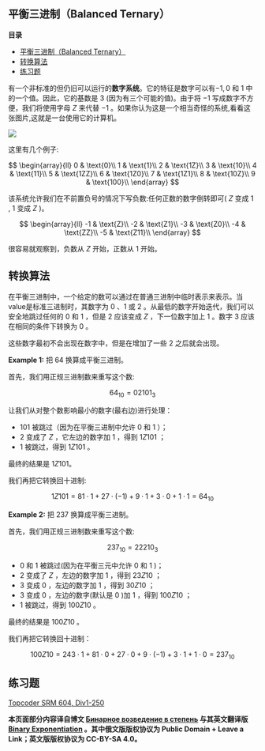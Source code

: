 ## 平衡三进制（Balanced Ternary）

**目录**

- [平衡三进制（Balanced Ternary）](#平衡三进制balanced-ternary)
- [转换算法](#转换算法)
- [练习题](#练习题)

有一个非标准的但仍旧可以运行的**数字系统**。它的特征是数字可以有$-1,0$ 和 $1$ 中的一个值。因此，它的基数是 $3$ (因为有三个可能的值)。由于将 $-1$ 写成数字不方便，我们将使用字母 $Z$ 来代替 $-1$ 。如果你认为这是一个相当奇怪的系统,看看这张图片,这就是一台使用它的计算机。

![](./images/balanced-ternary1.jpg)

这里有几个例子:

$$
\begin{array}{ll}
0 & \text{0}\\
1 & \text{1}\\
2 & \text{1Z}\\
3 & \text{10}\\
4 & \text{11}\\
5 & \text{1ZZ}\\
6 & \text{1Z0}\\
7 & \text{1Z1}\\
8 & \text{10Z}\\
9 & \text{100}\\
\end{array}
$$

该系统允许我们在不前置负号的情况下写负数:任何正数的数字倒转即可( $Z$ 变成 $1$ , $1$ 变成 $Z$ )。

$$
\begin{array}{ll}
-1 & \text{Z}\\
-2 & \text{Z1}\\
-3 & \text{Z0}\\
-4 & \text{ZZ}\\
-5 & \text{Z11}\\
\end{array}
$$

很容易就观察到，负数从 $Z$ 开始，正数从 $1$ 开始。

## 转换算法

在平衡三进制中，一个给定的数可以通过在普通三进制中临时表示来表示。当value是标准三进制时，其数字为 $0$ 、$1$ 或 $2$ 。从最低的数字开始迭代，我们可以安全地跳过任何的 $0$ 和 $1$ ，但是 $2$ 应该变成 $Z$ ，下一位数字加上 $1$ 。数字 $3$ 应该在相同的条件下转换为 $0$ 。

这些数字最初不会出现在数字中，但是在增加了一些 $2$ 之后就会出现。

**Example 1:** 把 $64$ 换算成平衡三进制。

首先，我们用正规三进制数来重写这个数:

$$64_{10} = 02101_{3}$$

让我们从对整个数影响最小的数字(最右边)进行处理：

- $101$ 被跳过（因为在平衡三进制中允许 $0$ 和 $1$ ）；
- $2$ 变成了 $Z$ ，它左边的数字加 $1$ ，得到 $1Z101_{}$ ；
- $1$ 被跳过，得到 $1Z101_{}$ 。

最终的结果是 $1Z101$。

我们再把它转换回十进制:

$$1Z101 = 81 \cdot 1 + 27 \cdot (-1) + 9 \cdot 1 + 3 \cdot 0 + 1 \cdot 1 = 64_{10}
$$

**Example 2:**   把 $237$ 换算成平衡三进制。

首先，我们用正规三进制数来重写这个数:

$$237_{10} = 22210_{3}$$

- $0$ 和 $1$ 被跳过(因为在平衡三元中允许 $0$ 和 $1$ )；
- $2$ 变成了 $Z$ ，左边的数字加 $1$ ，得到 $23Z10$ ；
- $3$ 变成 $0$ ，左边的数字加 $1$ ，得到 $30Z10$ ；
- $3$ 变成 $0$ ，左边的数字(默认是 $0$ )加 $1$ ，得到 $100Z10$ ；
- $1$ 被跳过，得到 $100Z10_{}$ 。

最终的结果是 $100Z10$ 。

我们再把它转换回十进制：

$$100Z10 = 243 \cdot 1 + 81 \cdot 0 + 27 \cdot 0 + 9 \cdot (-1) + 3 \cdot 1 + 1 \cdot 0 = 237_{10}
$$


## 练习题

<a href="http://community.topcoder.com/stat?c=problem_statement&amp;pm=12917&amp;rd=15837">Topcoder SRM 604, Div1-250</a>

**本页面部分内容译自博文 [Бинарное возведение в степень](http://e-maxx.ru/algo/binary_pow) 与其英文翻译版 [Binary Exponentiation](https://cp-algorithms.com/algebra/binary-exp.html) 。其中俄文版版权协议为 Public Domain + Leave a Link；英文版版权协议为 CC-BY-SA 4.0。**


